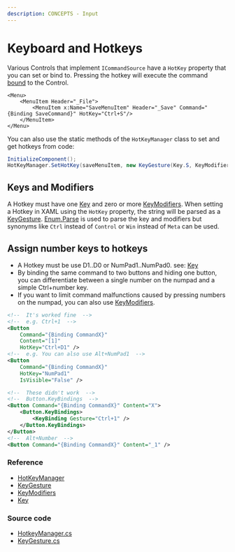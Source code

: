 ```yaml
---
description: CONCEPTS - Input
---
```


# Keyboard and Hotkeys

Various Controls that implement `ICommandSource` have a `HotKey` property that you can set or bind to. Pressing the hotkey will execute the command [bound](../../basics/user-interface/adding-interactivity#commands) to the Control.

```markup
<Menu>
    <MenuItem Header="_File">
        <MenuItem x:Name="SaveMenuItem" Header="_Save" Command="{Binding SaveCommand}" HotKey="Ctrl+S"/>
    </MenuItem>
</Menu>
```

You can also use the static methods of the `HotKeyManager` class to set and get hotkeys from code:

```csharp
InitializeComponent();
HotKeyManager.SetHotKey(saveMenuItem, new KeyGesture(Key.S, KeyModifiers.Control));
```

## Keys and Modifiers

A Hotkey must have one [Key](http://reference.avaloniaui.net/api/Avalonia.Input/Key/) and zero or more [KeyModifiers](http://reference.avaloniaui.net/api/Avalonia.Input/KeyModifiers/). When setting a Hotkey in XAML using the `HotKey` property, the string will be parsed as a [KeyGesture](http://reference.avaloniaui.net/api/Avalonia.Input/KeyGesture/). [Enum.Parse](https://docs.microsoft.com/en-us/dotnet/api/system.enum.parse) is used to parse the key and modifiers but synonyms like `Ctrl` instead of `Control` or `Win` instead of `Meta` can be used.

## Assign number keys to hotkeys
- A Hotkey must be use D1..D0 or NumPad1..NumPad0.
  see: [Key](http://reference.avaloniaui.net/api/Avalonia.Input/Key/)
- By binding the same command to two buttons and hiding one button, you can differentiate between a single number on the numpad and a simple Ctrl+number key.
- If you want to limit command malfunctions caused by pressing numbers on the numpad, you can also use [KeyModifiers](http://reference.avaloniaui.net/api/Avalonia.Input/KeyModifiers/).
```xml
<!--  It's worked fine  -->
<!--  e.g. Ctrl+1  -->
<Button
    Command="{Binding CommandX}"
    Content="[1]"
    HotKey="Ctrl+D1" />
<!--  e.g. You can also use Alt+NumPad1  -->
<Button
    Command="{Binding CommandX}"
    HotKey="NumPad1"
    IsVisible="False" />

<!--  These didn't work  -->
<!--  Button.KeyBindings  -->
<Button Command="{Binding CommandX}" Content="X">
    <Button.KeyBindings>
        <KeyBinding Gesture="Ctrl+1" />
    </Button.KeyBindings>
</Button>
<!--  Alt+Number  -->
<Button Command="{Binding CommandX}" Content="_1" />
```
### Reference

* [HotKeyManager](http://reference.avaloniaui.net/api/Avalonia.Controls/HotKeyManager/)
* [KeyGesture](http://reference.avaloniaui.net/api/Avalonia.Input/KeyGesture/)
* [KeyModifiers](http://reference.avaloniaui.net/api/Avalonia.Input/KeyModifiers/)
* [Key](http://reference.avaloniaui.net/api/Avalonia.Input/Key/)

### Source code

* [HotkeyManager.cs](https://github.com/AvaloniaUI/Avalonia/blob/master/src/Avalonia.Controls/HotkeyManager.cs)
* [KeyGesture.cs](https://github.com/AvaloniaUI/Avalonia/blob/master/src/Avalonia.Input/KeyGesture.cs)
